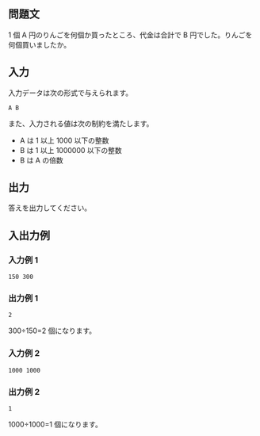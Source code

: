 ## 問題文

1 個 A 円のりんごを何個か買ったところ、代金は合計で B 円でした。りんごを何個買いましたか。

## 入力

入力データは次の形式で与えられます。

```text
A B
```

また、入力される値は次の制約を満たします。

- A は 1 以上 1000 以下の整数
- B は 1 以上 1000000 以下の整数
- B は A の倍数

## 出力

答えを出力してください。

## 入出力例

### 入力例 1

```text
150 300
```

### 出力例 1

```text
2
```

300÷150=2 個になります。

### 入力例 2

```text
1000 1000
```

### 出力例 2

```text
1
```

1000÷1000=1 個になります。
